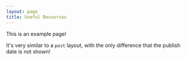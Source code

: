 ```yaml
---
layout: page
title: Useful Resources
---
```


This is an example page!

It's very similar to a `post` layout, with the only difference that the publish date is not shown!